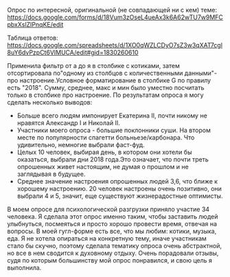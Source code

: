 Опрос по интересной, оригинальной (не совпадающей ни с кем) теме:
https://docs.google.com/forms/d/18Vum3zOseL4ueAx3k6A62wTU7w9MFCpbxXslZIPnqKE/edit

Таблица ответов: https://docs.google.com/spreadsheets/d/1XO0qWZLCDyO7sZ3w3qXAT7cgl8uY6dvPzpCt6VIMUCA/edit#gid=1830260610 

Применила фильтр от а до я в столбике с котиками, затем отсортировала по"одному из столбцов с количественными данными"-про настроение.Условное форматирование в столбике G по правилу есть "2018". Сумму, среднее, макс  и мин было уместно посчитать только в столбике про настроение. По результатам опроса я могу сделать несколько выводов:

* Больше всего людям импонирует Екатерина II, почти никому не нравятся Александр I и Николай II.
* Участники моего опроса - большие поклонники суши. На втором месте по популярности спагетти больньезе/карбонара. Что удивительно, немногие выбрали фаст-фуд.
* Целых 10 человек, выбирая день, в котором они хотели бы оказаться, выбрали дни 2018 года.Это означает, что почти треть опрошенных живет настоящим, не думая о прошлом и не заглядывая в будущее.
* Среднее значение настроения опрошенных людей 3,6, что ближе к хорошему настроению. 20 человек настроены очень позитивно, они выбрали 4 и 5, значит, еще существуют жизнерадостные оптимисты. 

В моем опросе для психологической разгрузки приняло участие 34 человека. Я сделала этот опрос именно таким, чтобы заставить людей улыбнуться, посмеяться и просто хорошо провести время, отвечая на вопросы. В моей гугл-форме есть все, что мы любим: котики, музыка, еда. Я не хотела опираться на конкретную тему, иначе участникам стало бы скучно, поэтому сделала тематику опроса очень абстрактной, но все в нем сводится к духовному отдыху. Очень порадовали отзывы, судя по которым большинству мой опрос понравился, и свою цель я выполнила. 
